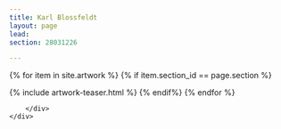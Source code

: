 ```yaml
---
title: Karl Blossfeldt
layout: page
lead: 
section: 28031226

---
```

<div class="card listing">
	<div class="container">
		<div class="row">
			{% for item in site.artwork %}
				{% if item.section_id == page.section %}
					
 {% include artwork-teaser.html %}
 {% endif%}
			{% endfor %}


		</div>
	</div>
				
</div>

